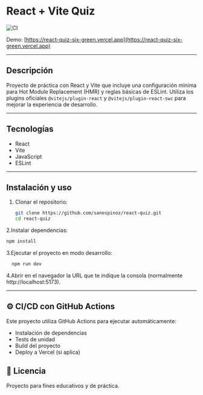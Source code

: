 # React + Vite Quiz

![CI](https://github.com/sanespinoz/react-quiz/actions/workflows/main.yml/badge.svg)

Demo: [https://react-quiz-six-green.vercel.app](https://react-quiz-six-green.vercel.app)


---

## Descripción

Proyecto de práctica con React y Vite que incluye una configuración mínima para Hot Module Replacement (HMR) y reglas básicas de ESLint. Utiliza los plugins oficiales `@vitejs/plugin-react` y `@vitejs/plugin-react-swc` para mejorar la experiencia de desarrollo.

---

## Tecnologías

- React
- Vite
- JavaScript
- ESLint

---

## Instalación y uso

1. Clonar el repositorio:

   ```bash
   git clone https://github.com/sanespinoz/react-quiz.git
   cd react-quiz
   ```

2.Instalar dependencias:

   ```bash
   npm install
  ```

3.Ejecutar el proyecto en modo desarrollo:

   ```bash
     npm run dev
  ```
4.Abrir en el navegador la URL que te indique la consola (normalmente http://localhost:5173).

---

## ⚙️ CI/CD con GitHub Actions

Este proyecto utiliza GitHub Actions para ejecutar automáticamente:
- Instalación de dependencias
- Tests de unidad
- Build del proyecto
- Deploy a Vercel (si aplica)


## 📌 Licencia
Proyecto para fines educativos y de práctica.

